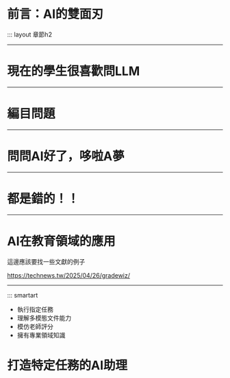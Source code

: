 # 前言：AI的雙面刃

::: layout 章節h2

----

# 現在的學生很喜歡問LLM

----

# 編目問題

----

# 問問AI好了，哆啦A夢

----

# 都是錯的！！

----

# AI在教育領域的應用

這邊應該要找一些文獻的例子


https://technews.tw/2025/04/26/gradewiz/

----

::: smartart

- 執行指定任務
- 理解多模態文件能力
- 模仿老師評分
- 擁有專業領域知識

# 打造特定任務的AI助理

